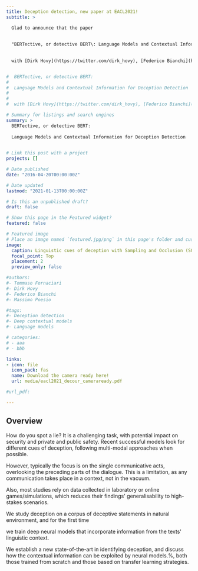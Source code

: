 ```yaml
---
title: Deception detection, new paper at EACL2021!
subtitle: > 

  Glad to announce that the paper 
  
  
  "BERTective, or detective BERT\: Language Models and Contextual Information for Deception Detection"
  
  
  with [Dirk Hovy](https://twitter.com/dirk_hovy), [Federico Bianchi](https://twitter.com/fb_vinid) and [Massimo Poesio](https://twitter.com/poesio) has been accepted at [EACL2021](https://2021.eacl.org/)!


#  BERTective, or detective BERT:
#  
#  Language Models and Contextual Information for Deception Detection
#  
#  
#  with [Dirk Hovy](https://twitter.com/dirk_hovy), [Federico Bianchi](https://twitter.com/fb_vinid) and [Massimo Poesio](https://twitter.com/poesio)

# Summary for listings and search engines
summary: > 
  BERTective, or detective BERT:
  
  Language Models and Contextual Information for Deception Detection
  

# Link this post with a project
projects: []

# Date published
date: "2016-04-20T00:00:00Z"

# Date updated
lastmod: "2021-01-13T00:00:00Z"

# Is this an unpublished draft?
draft: false

# Show this page in the Featured widget?
featured: false

# Featured image
# Place an image named `featured.jpg/png` in this page's folder and customize its options here.
image:
  caption: Linguistic cues of deception with Sampling and Occlusion (SOC) algorithm (Jin et al., 2019)
  focal_point: Top
  placement: 2
  preview_only: false

#authors:
#- Tommaso Fornaciari
#- Dirk Hovy
#- Federico Bianchi
#- Massimo Poesio

#tags:
#- Deception detection
#- Deep contextual models
#- Language models

# categories:
# - aaa
# - bbb

links:
- icon: file
  icon_pack: fas
  name: Download the camera ready here!
  url: media/eacl2021_decour_cameraready.pdf

#url_pdf:

---
```


## Overview

How do you spot a lie? It is a challenging task, with potential impact on security and private and public safety.
Recent successful models look for different cues of deception, following multi-modal approaches when possible. 

However, typically the focus is on the single communicative acts, overlooking the preceding parts of the dialogue.
This is a limitation, as any communication takes place in a context, not in the vacuum.

Also, most studies rely on data collected in laboratory or online games/simulations, which reduces their findings' generalisability to high-stakes scenarios.

We study deception on a corpus of deceptive statements in natural environment, and for the first time

we train deep neural models that incorporate information from the texts' linguistic context. 

We establish a new state-of-the-art in identifying deception, and discuss how the contextual information can be exploited by neural models.%, both those trained from scratch and those based on transfer learning strategies.



